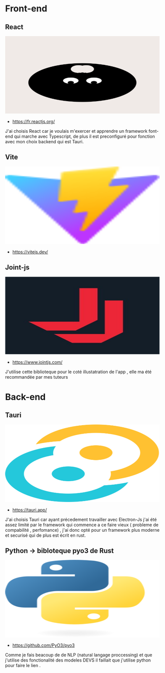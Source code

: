 # Front-end

## React  

<img src="./src/assets/react.svg" width="500" height="250">

* https://fr.reactjs.org/

J'ai choisis React car je voulais m'exercer et apprendre un framework font-end qui marche avec Typescript, de plus il est preconfiguré pour fonction avec mon choix backend qui est Tauri.

## Vite 

<img src="./src/assets/vite.svg" width="500" height="250">

* https://vitejs.dev/
##  Joint-js

<img src="./src/assets/jointjs.jpg" width="500" height="250">

* https://www.jointjs.com/

J'utilise cette biblioteque pour le coté illustatration de l'app , elle ma été recommandée par mes tuteurs



# Back-end


## Tauri

<img src="./src/assets/tauri.svg" width="500" height="250">

* https://tauri.app/

J'ai choisis Tauri car ayant précedement travailler avec Electron-Js j'ai été assez limité par le framework qui commence a ce faire vieux ( probleme de compabilité , perfomance) , j'ai donc opté pour un framework plus moderne et securisé qui de plus est écrit en rust.

## Python -> bibloteque pyo3 de Rust

<img src="../../src/assets/python.svg" width="500" height="250">

* https://github.com/PyO3/pyo3

Comme je fais beacoup de de NLP (natural langage proccessing) et que j'utilise des fonctionalité des modeles DEVS il faillait que j'utilise python pour faire le lien . 